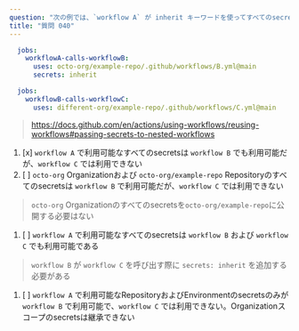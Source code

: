 ```yaml
---
question: "次の例では、`workflow A` が inherit キーワードを使ってすべてのsecretsを `workflow B` に渡しています。その後、`workflow B` が `workflow C` を呼び出します。この例における `secrets` に関する正しい記述はどれですか？"
title: "質問 040"
---
```



```yaml
  jobs:
    workflowA-calls-workflowB:
      uses: octo-org/example-repo/.github/workflows/B.yml@main
      secrets: inherit
```

```yaml
  jobs:
    workflowB-calls-workflowC:
      uses: different-org/example-repo/.github/workflows/C.yml@main
```
> https://docs.github.com/en/actions/using-workflows/reusing-workflows#passing-secrets-to-nested-workflows
1. [x] `workflow A` で利用可能なすべてのsecretsは `workflow B` でも利用可能だが、`workflow C` では利用できない
1. [ ] `octo-org` Organizationおよび `octo-org/example-repo` Repositoryのすべてのsecretsは `workflow B` で利用可能だが、`workflow C` では利用できない  
> `octo-org` Organizationのすべてのsecretsを`octo-org/example-repo`に公開する必要はない
1. [ ] `workflow A` で利用可能なすべてのsecretsは `workflow B` および `workflow C` でも利用可能である  
> `workflow B` が `workflow C` を呼び出す際に `secrets: inherit` を追加する必要がある
1. [ ] `workflow A` で利用可能なRepositoryおよびEnvironmentのsecretsのみが `workflow B` で利用可能で、`workflow C` では利用できない。Organizationスコープのsecretsは継承できない